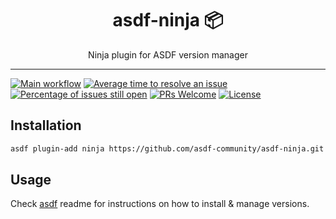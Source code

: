 <div align="center">
<h1>asdf-ninja 📦</h1>
Ninja plugin for ASDF version manager
</div>
<hr />

[![Main workflow](https://github.com/asdf-community/asdf-ninja/workflows/Main%20workflow/badge.svg)](https://github.com/asdf-community/asdf-ninja/actions)
[![Average time to resolve an issue](https://isitmaintained.com/badge/resolution/asdf-community/asdf-ninja.svg)](https://isitmaintained.com/project/asdf-community/asdf-ninja "Average time to resolve an issue")
[![Percentage of issues still open](https://isitmaintained.com/badge/open/asdf-community/asdf-ninja.svg)](https://isitmaintained.com/project/asdf-community/asdf-ninja "Percentage of issues still open")
[![PRs Welcome](https://img.shields.io/badge/PRs-welcome-brightgreen.svg)](http://makeapullrequest.com)
[![License](https://img.shields.io/github/license/asdf-community/asdf-ninja?color=brightgreen)](https://github.com/asdf-community/asdf-ninja/blob/master/LICENSE)

## Installation

```bash
asdf plugin-add ninja https://github.com/asdf-community/asdf-ninja.git
```

## Usage

Check [asdf](https://github.com/asdf-vm/asdf) readme for instructions on how to
install & manage versions.
